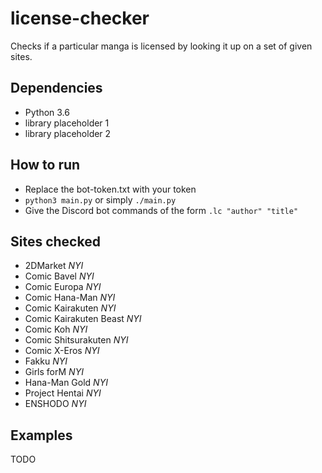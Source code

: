 # license-checker
Checks if a particular manga is licensed by looking it up on a set of given sites.
## Dependencies
* Python 3.6
* library placeholder 1
* library placeholder 2
## How to run
* Replace the bot-token.txt with your token
* `python3 main.py` or simply `./main.py`
* Give the Discord bot commands of the form `.lc "author" "title"`
## Sites checked
* 2DMarket *NYI*
* Comic Bavel *NYI*
* Comic Europa *NYI*
* Comic Hana-Man *NYI*
* Comic Kairakuten *NYI*
* Comic Kairakuten Beast *NYI*
* Comic Koh *NYI*
* Comic Shitsurakuten *NYI*
* Comic X-Eros *NYI*
* Fakku *NYI*
* Girls forM *NYI*
* Hana-Man Gold *NYI*
* Project Hentai *NYI*
* ENSHODO *NYI*
## Examples
TODO

